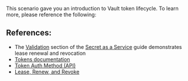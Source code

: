This scenario gave you an introduction to Vault token lifecycle. To learn more, please reference the following:

## References:

- The [Validation](/guides/secret-mgmt/dynamic-secrets.html#validation) section of the [Secret as a Service](/guides/secret-mgmt/dynamic-secrets.html) guide demonstrates lease renewal and revocation
- [Tokens documentation](/docs/concepts/tokens.html)
- [Token Auth Method (API)](/api/auth/token/index.html)
- [Lease, Renew, and Revoke](/docs/concepts/lease.html)
